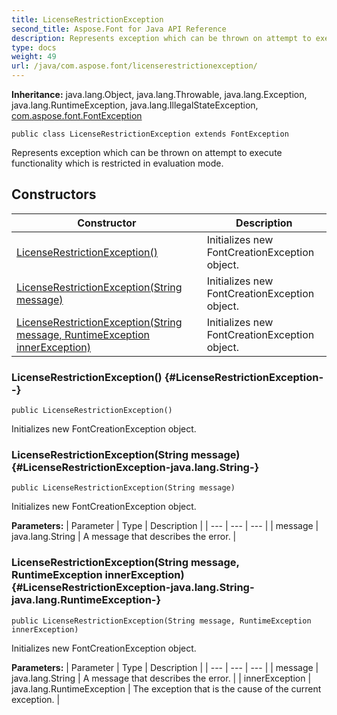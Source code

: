 ```yaml
---
title: LicenseRestrictionException
second_title: Aspose.Font for Java API Reference
description: Represents exception which can be thrown on attempt to execute functionality which is restricted in evaluation mode.
type: docs
weight: 49
url: /java/com.aspose.font/licenserestrictionexception/
---
```

**Inheritance:**
java.lang.Object, java.lang.Throwable, java.lang.Exception, java.lang.RuntimeException, java.lang.IllegalStateException, [com.aspose.font.FontException](../../com.aspose.font/fontexception)
```
public class LicenseRestrictionException extends FontException
```

Represents exception which can be thrown on attempt to execute functionality which is restricted in evaluation mode.
## Constructors

| Constructor | Description |
| --- | --- |
| [LicenseRestrictionException()](#LicenseRestrictionException--) | Initializes new  FontCreationException  object. |
| [LicenseRestrictionException(String message)](#LicenseRestrictionException-java.lang.String-) | Initializes new  FontCreationException  object. |
| [LicenseRestrictionException(String message, RuntimeException innerException)](#LicenseRestrictionException-java.lang.String-java.lang.RuntimeException-) | Initializes new  FontCreationException  object. |
### LicenseRestrictionException() {#LicenseRestrictionException--}
```
public LicenseRestrictionException()
```


Initializes new  FontCreationException  object.

### LicenseRestrictionException(String message) {#LicenseRestrictionException-java.lang.String-}
```
public LicenseRestrictionException(String message)
```


Initializes new  FontCreationException  object.

**Parameters:**
| Parameter | Type | Description |
| --- | --- | --- |
| message | java.lang.String | A message that describes the error. |

### LicenseRestrictionException(String message, RuntimeException innerException) {#LicenseRestrictionException-java.lang.String-java.lang.RuntimeException-}
```
public LicenseRestrictionException(String message, RuntimeException innerException)
```


Initializes new  FontCreationException  object.

**Parameters:**
| Parameter | Type | Description |
| --- | --- | --- |
| message | java.lang.String | A message that describes the error. |
| innerException | java.lang.RuntimeException | The exception that is the cause of the current exception. |

